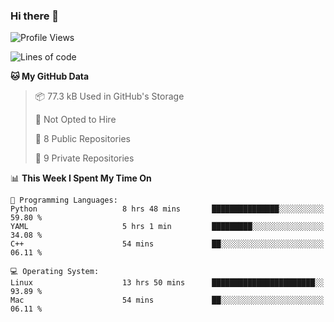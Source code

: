 ### Hi there 👋

<!--
**huayuan4396/huayuan4396** is a ✨ _special_ ✨ repository because its `README.md` (this file) appears on your GitHub profile.

Here are some ideas to get you started:

- 🔭 I’m currently working on ...
- 🌱 I’m currently learning ...
- 👯 I’m looking to collaborate on ...
- 🤔 I’m looking for help with ...
- 💬 Ask me about ...
- 📫 How to reach me: ...
- 😄 Pronouns: ...
- ⚡ Fun fact: ...
-->

<!--START_SECTION:waka-->
![Profile Views](http://img.shields.io/badge/Profile%20Views-1-blue)

![Lines of code](https://img.shields.io/badge/From%20Hello%20World%20I%27ve%20Written-5.7%20thousand%20lines%20of%20code-blue)

**🐱 My GitHub Data** 

> 📦 77.3 kB Used in GitHub's Storage 
 > 
> 🚫 Not Opted to Hire
 > 
> 📜 8 Public Repositories 
 > 
> 🔑 9 Private Repositories 
 > 
📊 **This Week I Spent My Time On** 

```text
💬 Programming Languages: 
Python                   8 hrs 48 mins       ███████████████░░░░░░░░░░   59.80 % 
YAML                     5 hrs 1 min         █████████░░░░░░░░░░░░░░░░   34.08 % 
C++                      54 mins             ██░░░░░░░░░░░░░░░░░░░░░░░   06.11 % 

💻 Operating System: 
Linux                    13 hrs 50 mins      ███████████████████████░░   93.89 % 
Mac                      54 mins             ██░░░░░░░░░░░░░░░░░░░░░░░   06.11 % 
```


<!--END_SECTION:waka-->
